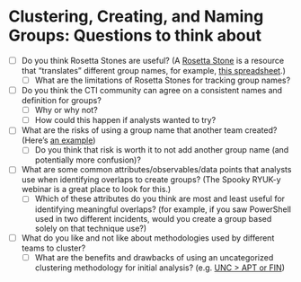 # Clustering, Creating, and Naming Groups: Questions to think about

- [ ] Do you think Rosetta Stones are useful? (A [Rosetta Stone](https://en.wikipedia.org/wiki/Rosetta_Stone) is a resource that “translates” different group names, for example, [this spreadsheet](https://docs.google.com/spreadsheets/d/1H9_xaxQHpWaa4O_Son4Gx0YOIzlcBWMsdvePFX68EKU/edit#gid=1864660085).)
    - [ ] What are the limitations of Rosetta Stones for tracking group names?
- [ ] Do you think the CTI community can agree on a consistent names and definition for groups?
    - [ ] Why or why not?
    - [ ] How could this happen if analysts wanted to try?
- [ ] What are the risks of using a group name that another team created? (Here’s [an example](https://twitter.com/wesdrone/status/1542513910221131780))
    - [ ] Do you think that risk is worth it to not add another group name (and potentially more confusion)?
- [ ] What are some common attributes/observables/data points that analysts use when identifying overlaps to create groups? (The Spooky RYUK-y webinar is a great place to look for this.)
    - [ ] Which of these attributes do you think are most and least useful for identifying meaningful overlaps? (for example, if you saw PowerShell used in two different incidents, would you create a group based solely on that technique use?)
- [ ] What do you like and not like about methodologies used by different teams to cluster?
    - [ ] What are the benefits and drawbacks of using an uncategorized clustering methodology for initial analysis? (e.g. [UNC > APT or FIN](https://www.mandiant.com/resources/blog/how-mandiant-tracks-uncategorized-threat-actors))